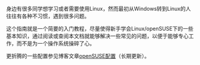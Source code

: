 身边有很多同学想学习或者需要使用Linux，然而最初从Windows转到Linux的人往往有各种不习惯，遇到很多问题。

这个指南就是一个简要的入门教程，尽量使得新手学会Linux/openSUSE下的一些基本知识，通过阅读或查阅本文档就能够解决一些常见的问题，以便于能够专心工作，而不是为一个操作系统操碎了心。

更折腾的一些配置参见博客文章[openSUSE配置](http://peijun.me/opensuse-configuration.html)（长期更新）。

